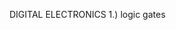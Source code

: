 
<!---
nikhitha-kandula/nikhitha-kandula is a ✨ special ✨ repository because its `README.md` (this file) appears on your GitHub profile.
You can click the Preview link to take a look at your changes.
--->
DIGITAL ELECTRONICS
1.) logic gates

